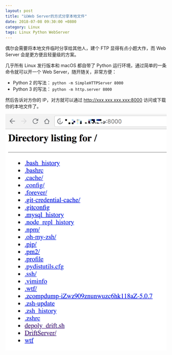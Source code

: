 ```yaml
---
layout: post
title: "以Web Server的方式分享本地文件"
date: 2018-07-08 09:30:00 +0800
category: Linux
tags: Linux Python WebServer
---
```


偶尔会需要将本地文件临时分享给其他人，建个 FTP 显得有点小题大作，而 Web Server 会是更方便且轻量级的方案。

几乎所有 Linux 发行版本和 macOS 都自带了 Python 运行环境，通过简单的一条命令就可以开一个 Web Server，随开随关，非常方便：

- Python 2 的写法： `python -m SimpleHTTPServer 8000`
- Python 3 的写法： `python -m http.server 8000`

然后告诉对方你的 IP，对方就可以通过 http://xxx.xxx.xxx.xxx:8000 访问或下载你的本地文件了。

![](/assets/img/2018-07-08-013227.png)

